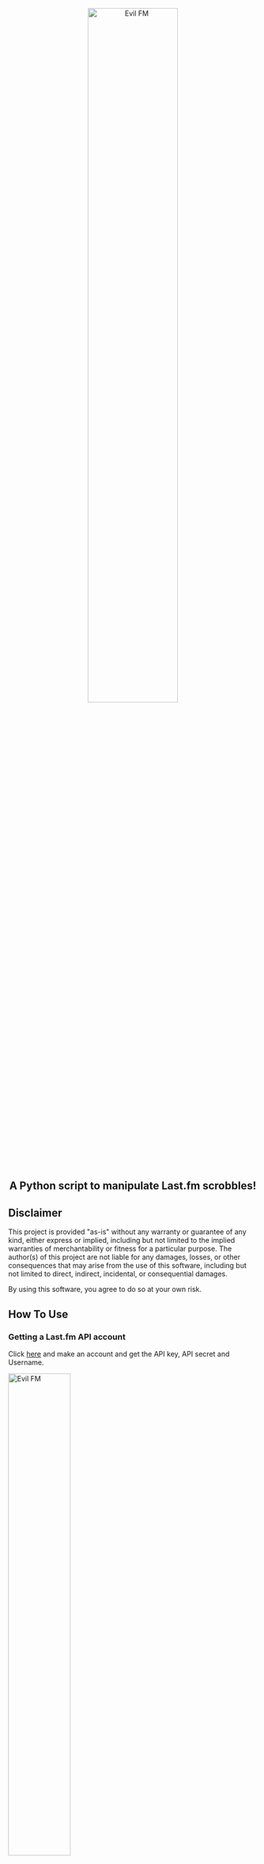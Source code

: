 <div align="center">
  <img src="https://github.com/user-attachments/assets/37e951c4-5bb2-498f-b3cb-d8ff0f393bb5" alt="Evil FM" style="max-width: 60%; width: 60%; height: auto;">
</div>

<div align="center">
  <h2>A Python script to manipulate Last.fm scrobbles!</h2>
</div>

## Disclaimer

This project is provided "as-is" without any warranty or guarantee of any kind, either express or implied, including but not limited to the implied warranties of merchantability or fitness for a particular purpose. The author(s) of this project are not liable for any damages, losses, or other consequences that may arise from the use of this software, including but not limited to direct, indirect, incidental, or consequential damages.

By using this software, you agree to do so at your own risk.

## How To Use

### Getting a Last.fm API account
Click [here](https://www.last.fm/api/account/create) and make an account and get the API key, API secret and Username.

 <img src="https://github.com/user-attachments/assets/2e1f7599-4006-45f1-8e58-de8fe17b35a3" alt="Evil FM" style="max-width: 50%; width: 50%; height: auto;">

## Cloning the repository

### For Windows

_Installing python on your system (skip this if you have it installed already)_

Download the python installer from [here.](https://www.python.org/downloads/windows/)

Run the installer and after installing python open up cmd.

Type the following one by one (_Make sure you have git installed on your system if not [check this.](https://www.simplilearn.com/tutorials/git-tutorial/git-installation-on-windows)_):
```bash
git clone https://github.com/Hrishavvv/EvilFM.git/
```

## Open the EvilFM folder and open the ```evil.py``` file in a text editor.
Go to these lines and replace it with your original Last.fm API key, API Secret, Username and Password

![image](https://github.com/user-attachments/assets/67c4bcfc-7073-4591-b7ba-e5a06c6e126c)

Find these lines at the end of the code and update it accordingly to the artist and the track name and the number of times you want to scrobble it

![image](https://github.com/user-attachments/assets/285c7e54-f7e4-4907-936e-222c986dce1d)

## Usage 
Open cmd/(terminal in Linux) and go to the drive the ```EvilFM``` folder is in and type the following :
```bash
cd EvilFM
```
```bash
pip install -r requirements.txt
```
```bash
python evil.py
```
![image](https://github.com/user-attachments/assets/9f05cd3a-3460-4d0b-90d2-48286156109a)

### For Linux/Termux :

#### Same process for cloning and using the script on Linux, I haven't mentioned the steps of cloning the repo in Linux seperately in details but you can just follow this if you're confused.

To install python and git in ``Debian/Ubuntu`` :
```bash
sudo apt update && sudo apt upgrade -y
sudo apt install python3 python3-pip git -y
git clone https://github.com/Hrishavvv/EvilFM.git
```

*Open the evil.py file and change the required things in the code (as mentioned above for Windows)*

``Run this after you have updated the code``
```bash
cd EvilFM
pip install -r requirements.txt
python3 evil.py
```

For ``Termux`` :
```bash
apt update && sudo apt upgrade -y
apt install python3 python3-pip git -y
git clone https://github.com/Hrishavvv/EvilFM.git
```
*Open the evil.py file and change the required things in the code (as mentioned above for Windows)*

``Run this after you have updated the code``
```bash
cd EvilFM
nano evil.py
```
```bash
pip install -r requirements.txt
python3 evil.py
```
